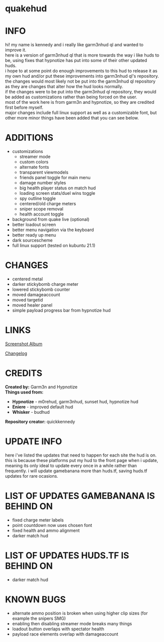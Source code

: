 # quakehud

<a>INFO</a>
====
hi! my name is kennedy and i really like garm3nhud ql and wanted to improve it.<br>
here is a version of garm3nhud ql that is more towards the way i like huds to be, using fixes that hypnotize has put into some of their other updated huds.<br>
i hope to at some point do enough improvements to this hud to release it as my own hud and/or put these improvements into garm3nhud ql's repository.<br>
the changes would most likely not be put into the garm3nhud ql repository as they are changes that alter how the hud looks normally.<br>
if the changes were to be put into the garm3nhud ql repository, they would be added as customizations rather than being forced on the user.<br>
most of the work here is from garm3n and hypnotize, so they are credited first before myself.<br>
major changes include full linux support as well as a customizable font, but other more minor things have been added that you can see below.<br>

<a>ADDITIONS</a>
====
- customizations
	- streamer mode
	- custom colors
	- alternate fonts
	- transparent viewmodels
	- friends panel toggle for main menu
	- damage number styles
	- big health player status on match hud
	- loading screen stats/duel wins toggle
	- spy outline toggle
	- centered/old charge meters
	- sniper scope removal
	- health account toggle
- background from quake live (optional)
- better loadout screen
- better menu navigation via the keyboard
- better ready up menu
- dark sourcescheme
- full linux support (tested on kubuntu 21.1)

<a>CHANGES</a>
====
- centered metal
- darker stickybomb charge meter
- lowered stickybomb counter
- moved damageaccount
- moved targetid
- moved healer panel
- simple payload progress bar from hypnotize hud

<a>LINKS</a>
====

[Screenshot Album](https://imgur.com/a/Leu0HxO)

[Changelog](https://github.com/quickkennedy/quakehud/commits/master)

<a>CREDITS</a>
====
<b>Created by:</b> Garm3n and Hypnotize<br>
<b>Things used from:</b>
<ul>
	<li> <b>Hypnotize</b> - m0rehud, garm3nhud, sunset hud, hypnotize hud
	<li> <b>Eniere</b> - improved default hud
	<li> <b>Whisker</b> - budhud
</ul>
<b>Repository creator:</b> quickkennedy

<a>UPDATE INFO</a>
====
here i've listed the updates that need to happen for each site the hud is on. this is because these platforms put my hud to the front page when i update, meaning its only ideal to update every once in a while rather than frequently. i will update gamebanana more than huds.tf, saving huds.tf updates for rare ocasions.

<a>LIST OF UPDATES GAMEBANANA IS BEHIND ON</a>
====
- fixed charge meter labels
- point countdown now uses chosen font
- fixed health and ammo alignment
- darker match hud

<a>LIST OF UPDATES HUDS.TF IS BEHIND ON</a>
====
- darker match hud

<a>KNOWN BUGS</a>
====
- alternate ammo position is broken when using higher clip sizes (for example the snipers SMG)
- enabling then disabling streamer mode breaks many things
- loadout button overlaps with spectator health
- payload race elements overlap with damageaccount
